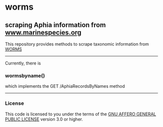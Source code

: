 # worms
## scraping Aphia information from www.marinespecies.org


This repository provides methods to scrape taxonomic information from 
[WORMS](www.marinespecies.org)

----

Currently, there is 
### wormsbyname()
which implements the GET /AphiaRecordsByNames method


----









### License

This code is licensed to you under the terms of the [GNU AFFERO GENERAL PUBLIC LICENSE](http://choosealicense.com/licenses/agpl-3.0/) version 3.0 or higher.
